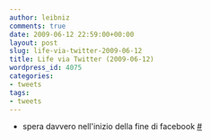 ```yaml
---
author: leibniz
comments: true
date: 2009-06-12 22:59:00+00:00
layout: post
slug: life-via-twitter-2009-06-12
title: Life via Twitter (2009-06-12)
wordpress_id: 4075
categories:
- tweets
tags:
- tweets
---
```



	
  * spera davvero nell'inizio della fine di facebook [#](http://twitter.com/leibniz/statuses/2133570119)


